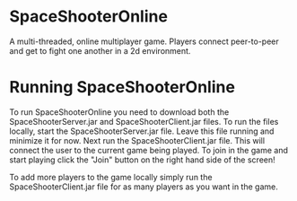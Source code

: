 SpaceShooterOnline
==================

A multi-threaded, online multiplayer game. Players connect peer-to-peer and get to fight one another in a 2d environment.

Running SpaceShooterOnline
==========================

To run SpaceShooterOnline you need to download both the SpaceShooterServer.jar and SpaceShooterClient.jar files. To run the files locally, start the SpaceShooterServer.jar file. Leave this file running and minimize it for now. Next run the SpaceShooterClient.jar file. This will connect the user to the current game being played. To join in the game and start playing click the "Join" button on the right hand side of the screen!

To add more players to the game locally simply run the SpaceShooterClient.jar file for as many players as you want in the game.
